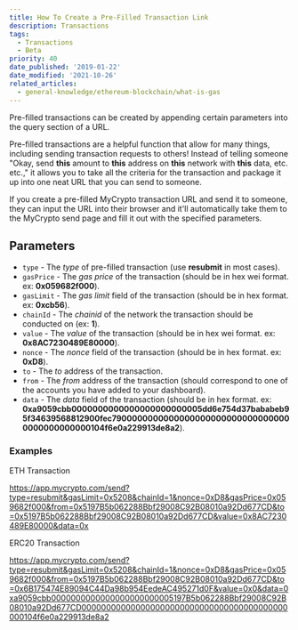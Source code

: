 ```yaml
---
title: How To Create a Pre-Filled Transaction Link
description: Transactions
tags:
  - Transactions
  - Beta
priority: 40
date_published: '2019-01-22'
date_modified: '2021-10-26'
related_articles:
  - general-knowledge/ethereum-blockchain/what-is-gas
---
```


Pre-filled transactions can be created by appending certain parameters into the query section of a URL.

Pre-filled transactions are a helpful function that allow for many things, including sending transaction requests to others! Instead of telling someone "Okay, send **this** amount to **this** address on **this** network with **this** data, etc. etc.," it allows you to take all the criteria for the transaction and package it up into one neat URL that you can send to someone.

If you create a pre-filled MyCrypto transaction URL and send it to someone, they can input the URL into their browser and it'll automatically take them to the MyCrypto send page and fill it out with the specified parameters.

## Parameters

- `type` - The _type_ of pre-filled transaction (use **resubmit** in most cases).
- `gasPrice` - The _gas price_ of the transaction (should be in hex wei format. ex: **0x059682f000**).
- `gasLimit` - The _gas limit_ field of the transaction (should be in hex format. ex: **0xcb56**).
- `chainId` - The _chainid_ of the network the transaction should be conducted on (ex: **1**).
- `value` - The _value_ of the transaction (should be in hex wei format. ex: **0x8AC7230489E80000**).
- `nonce` - The _nonce_ field of the transaction (should be in hex format. ex: **0xD8**).
- `to` - The _to_ address of the transaction.
- `from` - The _from_ address of the transaction (should correspond to one of the accounts you have added to your dashboard).
- `data` - The _data_ field of the transaction (should be in hex format. ex: **0xa9059cbb0000000000000000000000005dd6e754d37bababeb95f34639568812900fec79000000000000000000000000000000000000000000000104f6e0a229913de8a2**).

### Examples

ETH Transaction

<https://app.mycrypto.com/send?type=resubmit&gasLimit=0x5208&chainId=1&nonce=0xD8&gasPrice=0x059682f000&from=0x5197B5b062288Bbf29008C92B08010a92Dd677CD&to=0x5197B5b062288Bbf29008C92B08010a92Dd677CD&value=0x8AC7230489E80000&data=0x>

ERC20 Transaction

<https://app.mycrypto.com/send?type=resubmit&gasLimit=0x5208&chainId=1&nonce=0xD8&gasPrice=0x059682f000&from=0x5197B5b062288Bbf29008C92B08010a92Dd677CD&to=0x6B175474E89094C44Da98b954EedeAC495271d0F&value=0x0&data=0xa9059cbb0000000000000000000000005197B5b062288Bbf29008C92B08010a92Dd677CD000000000000000000000000000000000000000000000104f6e0a229913de8a2>
